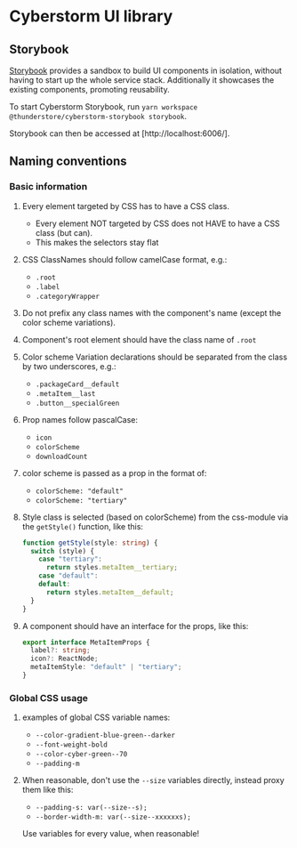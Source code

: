 # Cyberstorm UI library

## Storybook

[Storybook](https://storybook.js.org/docs/react/get-started/introduction)
provides a sandbox to build UI components in isolation, without having to start
up the whole service stack. Additionally it showcases the existing components,
promoting reusability.

To start Cyberstorm Storybook, run `yarn workspace @thunderstore/cyberstorm-storybook storybook`.

Storybook can then be accessed at [http://localhost:6006/].

## Naming conventions

### Basic information

1. Every element targeted by CSS has to have a CSS class.
   - Every element NOT targeted by CSS does not HAVE to have a CSS class (but can).
   - This makes the selectors stay flat

2. CSS ClassNames should follow camelCase format, e.g.:
   - `.root`
   - `.label`
   - `.categoryWrapper`
3. Do not prefix any class names with the component's name (except the color scheme variations).

4. Component's root element should have the class name of `.root`

5. Color scheme Variation declarations should be separated from the class by two underscores, e.g.:
   - `.packageCard__default`
   - `.metaItem__last`
   - `.button__specialGreen`

6. Prop names follow pascalCase:
   - `icon`
   - `colorScheme`
   - `downloadCount`

7. color scheme is passed as a prop in the format of:
   - `colorScheme: "default"`
   - `colorScheme: "tertiary"`

8. Style class is selected (based on colorScheme) from the css-module via the `getStyle()` function, like this:
   ```typescript
   function getStyle(style: string) {
     switch (style) {
       case "tertiary":
         return styles.metaItem__tertiary;
       case "default":
       default:
         return styles.metaItem__default;
     }
   }
   ```

9. A component should have an interface for the props, like this:
    ```typescript
    export interface MetaItemProps {
      label?: string;
      icon?: ReactNode;
      metaItemStyle: "default" | "tertiary";
    }
    ```

### Global CSS usage
1. examples of global CSS variable names:
   - `--color-gradient-blue-green--darker`
   - `--font-weight-bold`
   - `--color-cyber-green--70`
   - `--padding-m`

2. When reasonable, don't use the `--size` variables directly, instead proxy them like this:
   - `--padding-s: var(--size--s);`
   - `--border-width-m: var(--size--xxxxxxs);`

    Use variables for every value, when reasonable!
